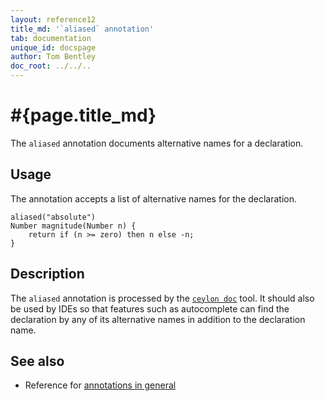 ```yaml
---
layout: reference12
title_md: '`aliased` annotation'
tab: documentation
unique_id: docspage
author: Tom Bentley
doc_root: ../../..
---
```


# #{page.title_md}

The `aliased` annotation documents alternative names for a declaration.

## Usage

The annotation accepts a list of alternative names for the declaration.

<!-- try: -->
    aliased("absolute")
    Number magnitude(Number n) {
        return if (n >= zero) then n else -n;
    }

## Description

The `aliased` annotation is processed by the 
[`ceylon doc`](#{site.urls.ceylon_tool_current}/ceylon-doc.html) tool. 
It should also be used by IDEs so that features such as autocomplete 
can find the declaration by any of its alternative names in addition 
to the declaration name.

## See also

* Reference for [annotations in general](../../structure/annotation/)

